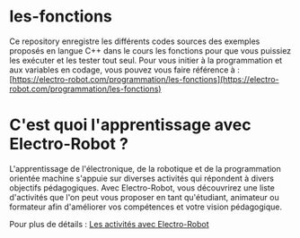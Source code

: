 # les-fonctions

Ce repository enregistre les différents codes sources des exemples proposés en langue C++ dans le cours les fonctions pour que vous puissiez les exécuter et les tester tout seul. Pour vous initier à la programmation et aux variables en codage, vous pouvez vous faire référence à : [https://electro-robot.com/programmation/les-fonctions](https://electro-robot.com/programmation/les-fonctions)

# C'est quoi l'apprentissage avec Electro-Robot ?

L'apprentissage de l'électronique, de la robotique et de la programmation orientée machine s'appuie sur diverses activités qui répondent à divers objectifs pédagogiques. Avec Electro-Robot, vous découvrirez une liste d'activités que l'on peut vous proposer en tant qu'étudiant, animateur ou formateur afin d'améliorer vos compétences et votre vision pédagogique.

Pour plus de détails : <a href="https://electro-robot.com/les-activites" rel="dofollow">Les activités avec Electro-Robot</a>
